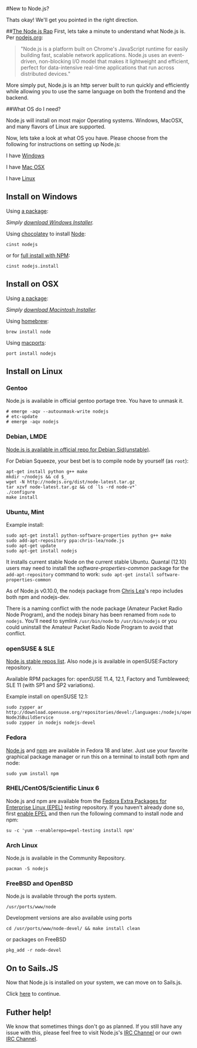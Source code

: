 #New to Node.js?

Thats okay!  We'll get you pointed in the right direction.

##[The Node.js Rap](https://soundcloud.com/marak/marak-the-node-js-rap)
First, lets take a minute to understand what Node.js is.  Per [nodejs.org](http://nodejs.org):
> "Node.js is a platform built on Chrome's JavaScript runtime for easily building fast, scalable network applications. Node.js uses an event-driven, non-blocking I/O model that makes it lightweight and efficient, perfect for data-intensive real-time applications that run across distributed devices."

More simply put, Node.js is an http server built to run quickly and efficiently while allowing you to use the same language on both the frontend and the backend.

##What OS do I need?

Node.js will install on most major Operating systems.  Windows, MacOSX, and many flavors of Linux are supported.  

Now, lets take a look at what OS you have.  Please choose from the following for instructions on setting up Node.js:

I have [Windows](#install-on-windows)

I have [Mac OSX](#install-on-osx)

I have [Linux](#install-on-linux)

<h2>
<a id="install-on-windows" name="install-on-windows" class="anchor" href="#install-on-windows"><span class="mini-icon mini-icon-link"></span></a>
Install on Windows
</h2>

Using [a package](http://nodejs.org/#download):

_Simply [download Windows Installer](http://nodejs.org/#download)._

Using [chocolatey](http://chocolatey.org) to install [Node](http://chocolatey.org/packages/nodejs):  

    cinst nodejs  

or for [full install with NPM](http://chocolatey.org/packages/nodejs.install):  

    cinst nodejs.install

<h2>
<a id="install-on-osx" name="install-on-osx" class="anchor" href="#install-on-osx"><span class="mini-icon mini-icon-link"></span></a>
Install on OSX
</h2>

Using [a package](http://nodejs.org/#download):

_Simply [download Macintosh Installer](http://nodejs.org/#download)._

Using [homebrew](https://github.com/mxcl/homebrew):

    brew install node

Using [macports](http://www.macports.org/):

    port install nodejs  

<h2>
<a id="install-on-linux" name="install-on-linux" class="anchor" href="#install-on-linux"><span class="mini-icon mini-icon-link"></span></a>
Install on Linux
</h2>

### Gentoo
Node.js is available in official gentoo portage tree. You have to unmask it.

    # emerge -aqv --autounmask-write nodejs
    # etc-update
    # emerge -aqv nodejs

### Debian, LMDE
[Node.js is available in official repo for Debian Sid(unstable)](http://packages.debian.org/search?searchon=names&keywords=nodejs).

For Debian Squeeze, your best bet is to compile node by yourself (as `root`):

    apt-get install python g++ make
    mkdir ~/nodejs && cd $_
    wget -N http://nodejs.org/dist/node-latest.tar.gz
    tar xzvf node-latest.tar.gz && cd `ls -rd node-v*`
    ./configure
    make install

### Ubuntu, Mint

Example install:

    sudo apt-get install python-software-properties python g++ make
    sudo add-apt-repository ppa:chris-lea/node.js
    sudo apt-get update
    sudo apt-get install nodejs

It installs current stable Node on the current stable Ubuntu. Quantal (12.10) users may need to install the *software-properties-common* package for the `add-apt-repository` command to work: `sudo apt-get install software-properties-common`

As of Node.js v0.10.0, the nodejs package from [Chris Lea](https://chrislea.com/2013/03/15/upgrading-from-node-js-0-8-x-to-0-10-0-from-my-ppa/)'s repo includes both npm and nodejs-dev.

There is a naming conflict with the node package (Amateur Packet Radio Node Program), and the nodejs binary has been renamed from `node` to `nodejs`. You'll need to symlink `/usr/bin/node` to `/usr/bin/nodejs` or you could uninstall the Amateur Packet Radio Node Program to avoid that conflict.

### openSUSE & SLE
[Node.js stable repos list](https://build.opensuse.org/package/show?package=nodejs&project=devel%3Alanguages%3Anodejs). Also node.js is available in openSUSE:Factory repository.

Available RPM packages for: openSUSE 11.4, 12.1, Factory and Tumbleweed; SLE 11 (with SP1 and SP2 variations).

Example install on openSUSE 12.1:

    sudo zypper ar http://download.opensuse.org/repositories/devel:/languages:/nodejs/openSUSE_12.1/ NodeJSBuildService 
    sudo zypper in nodejs nodejs-devel

### Fedora

[Node.js](https://apps.fedoraproject.org/packages/nodejs) and [npm](https://apps.fedoraproject.org/packages/npm) are available in Fedora 18 and later.  Just use your favorite graphical package manager or run this on a terminal to install both npm and node:

    sudo yum install npm

### RHEL/CentOS/Scientific Linux 6

Node.js and npm are available from the [Fedora Extra Packages for Enterprise Linux (EPEL)](https://fedoraproject.org/wiki/EPEL) _testing_ repository.  If you haven't already done so, first [enable EPEL](https://fedoraproject.org/wiki/EPEL#How_can_I_use_these_extra_packages.3F) and then run the following command to install node and npm:

    su -c 'yum --enablerepo=epel-testing install npm'

### Arch Linux
Node.js is available in the Community Repository.

    pacman -S nodejs

### FreeBSD and OpenBSD
Node.js is available through the ports system.

    /usr/ports/www/node

Development versions are also available using ports 

    cd /usr/ports/www/node-devel/ && make install clean

or packages on FreeBSD

    pkg_add -r node-devel

## On to Sails.JS
Now that Node.js is installed on your system, we can move on to Sails.js.

Click [here](balderdashy/sails/wiki/getting-started) to continue.

## Futher help!
We know that sometimes things don't go as planned. If you still have any issue with this, please feel free to visit Node.js's [IRC Channel](irc://irc.freenode.net/node.js) or our own [IRC Channel](irc://irc.freenode.net/sailsjs).